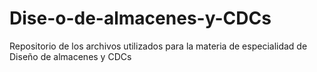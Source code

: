 # Dise-o-de-almacenes-y-CDCs
Repositorio de los archivos utilizados para la materia de especialidad de Diseño de almacenes y CDCs

